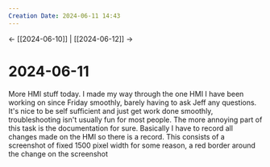 ```yaml
---
Creation Date: 2024-06-11 14:43
---
```


<- [[2024-06-10]] | [[2024-06-12]]  ->

# 2024-06-11
More HMI stuff today. I made my way through the one HMI I have been working on since Friday smoothly, barely having to ask Jeff any questions. It's nice to be self sufficient and just get work done smoothly, troubleshooting isn't usually fun for most people. The more annoying part of this task is the documentation for sure. Basically I have to record all changes made on the HMI so there is a record. This consists of a screenshot of fixed 1500 pixel width for some reason, a red border around the change on the screenshot
